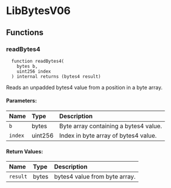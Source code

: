 # LibBytesV06

## Functions

### readBytes4

```solidity
  function readBytes4(
    bytes b,
    uint256 index
  ) internal returns (bytes4 result)
```

Reads an unpadded bytes4 value from a position in a byte array.

#### Parameters:

| Name    | Type    | Description                           |
| :------ | :------ | :------------------------------------ |
| `b`     | bytes   | Byte array containing a bytes4 value. |
| `index` | uint256 | Index in byte array of bytes4 value.  |

#### Return Values:

| Name     | Type  | Description                   |
| :------- | :---- | :---------------------------- |
| `result` | bytes | bytes4 value from byte array. |
